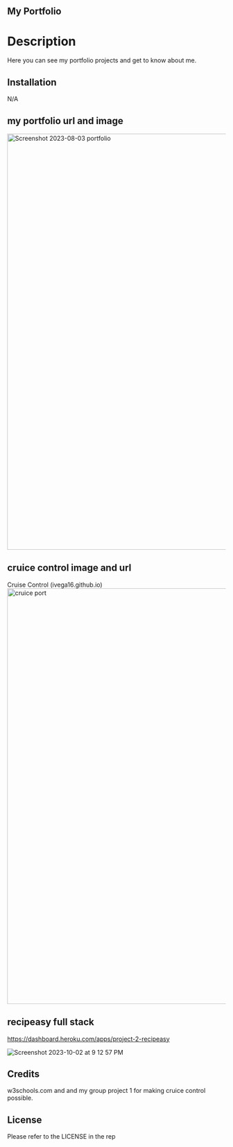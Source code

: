 ## My Portfolio
# Description
Here you can see my portfolio projects and get to know about me.

## Installation
N/A

## my portfolio url and image


<img width="960" alt="Screenshot 2023-08-03 portfolio" src="https://github.com/jgalvez98/JEGMyPortfolio/assets/71774194/57b14bc7-f378-49cc-aa8b-19fcf83854db">

## cruice control image and url
Cruise Control (ivega16.github.io)
<img width="959" alt="cruice port" src="https://github.com/jgalvez98/JEGMyPortfolio/assets/71774194/9155cab4-d127-4295-a5e2-70ff3d2cb2b3">


## recipeasy full stack
https://dashboard.heroku.com/apps/project-2-recipeasy

![Screenshot 2023-10-02 at 9 12 57 PM](https://github.com/jgalvez98/JEGMyPortfolio/assets/71774194/de7c7256-13f5-40f8-8f28-39dcdf69f71c)


## Credits
w3schools.com and and my group project 1 for making cruice control possible.

## License
Please refer to the LICENSE in the rep
